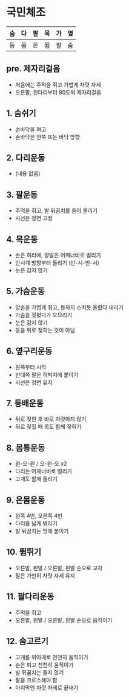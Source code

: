 # 국민체조

| 숨 | 다 | 팔 | 목 | 가 | 옆 |
|----|----|----|----|----|----|
| 등 | 몸 | 온 | 뜀 | 팔 | 숨 |

## pre. 제자리걸음
- 처음에는 주먹을 쥐고 가볍게 차렷 자세
- 오른팔, 왼다리부터 80도씩 제자리걸음

## 1. 숨쉬기
- 손바닥을 펴고
- 손바닥은 안쪽 또는 바닥 방향

## 2. 다리운동
- (내용 없음)

## 3. 팔운동
- 주먹을 쥐고, 발 뒤꿈치를 들어 올리기
- 시선은 정면 고정

## 4. 목운동
- 손은 허리에, 양발은 어깨너비로 벌리기
- 반시계 방향부터 돌리기 (반-시-반-시)
- 눈은 감지 않기

## 5. 가슴운동
- 양손을 가볍게 쥐고, 등까지 스치듯 올렸다 내리기
- 가슴을 젖혔다가 오므리기
- 눈은 감지 않기
- 등을 뒤로 젖히는 것이 아님

## 6. 옆구리운동
- 왼쪽부터 시작
- 반대쪽 팔은 허벅지에 붙이기
- 시선은 정면 유지

## 7. 등배운동
- 뒤로 젖힌 후 바로 차렷하지 않기
- 뒤로 젖힐 때 목도 함께 젖히기

## 8. 몸통운동
- 왼-오-왼 / 오-왼-오 x2
- 다리는 어깨너비로 벌리기
- 고개도 함께 돌리기

## 9. 온몸운동
- 왼쪽 4번, 오른쪽 4번
- 다리를 넓게 벌리기
- 발 뒤꿈치는 땅에 붙이기

## 10. 뜀뛰기
- 오른발, 왼발 / 오른발, 왼발 순으로 교차
- 팔은 가만히 차렷 자세 유지

## 11. 팔다리운동
- 주먹을 쥐고
- 오른발, 왼발 / 오른발, 왼발 순으로 움직이기

## 12. 숨고르기
- 고개를 위아래로 천천히 움직이기
- 손은 펴고 천천히 움직이기
- 발 뒤꿈치는 들지 않기
- 팔을 크로스해야 함
- 마지막엔 차렷 자세로 끝내기
